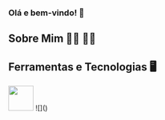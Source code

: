 ### Olá e bem-vindo! 👋

## Sobre Mim 🧍‍♂️ 🏳️‍🌈

## Ferramentas e Tecnologias 🖥️
<img src="https://cdn.jsdelivr.net/gh/devicons/devicon/icons/python/python-original.svg" height=50 width=50/> 
![](<img/python-original.svg>)